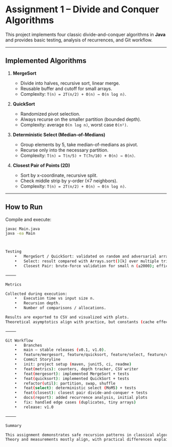 # Assignment 1 – Divide and Conquer Algorithms

This project implements four classic divide-and-conquer algorithms in **Java** and provides basic testing, analysis of recurrences, and Git workflow.

---

## Implemented Algorithms

1. **MergeSort**
   - Divide into halves, recursive sort, linear merge.
   - Reusable buffer and cutoff for small arrays.
   - Complexity: `T(n) = 2T(n/2) + Θ(n) → Θ(n log n)`.

2. **QuickSort**
   - Randomized pivot selection.
   - Always recurse on the smaller partition (bounded depth).
   - Complexity: average `Θ(n log n)`, worst case `Θ(n²)`.

3. **Deterministic Select (Median-of-Medians)**
   - Group elements by 5, take median-of-medians as pivot.
   - Recurse only into the necessary partition.
   - Complexity: `T(n) = T(n/5) + T(7n/10) + Θ(n) → Θ(n)`.

4. **Closest Pair of Points (2D)**
   - Sort by x-coordinate, recursive split.
   - Check middle strip by y-order (≤7 neighbors).
   - Complexity: `T(n) = 2T(n/2) + Θ(n) → Θ(n log n)`.

---

## How to Run

Compile and execute:
```bash
javac Main.java
java -ea Main



Testing
	•	MergeSort / QuickSort: validated on random and adversarial arrays; recursion depth bounded (QuickSort ≲ 2·log₂n).
	•	Select: result compared with Arrays.sort()[k] over multiple trials.
	•	Closest Pair: brute-force validation for small n (≤2000); efficient version used for larger inputs.

⸻

Metrics

Collected during execution:
	•	Execution time vs input size n.
	•	Recursion depth.
	•	Number of comparisons / allocations.

Results are exported to CSV and visualized with plots.
Theoretical asymptotics align with practice, but constants (cache effects, pivot randomness, buffer reuse) influence performance.

⸻

Git Workflow
	•	Branches
	•	main – stable releases (v0.1, v1.0).
	•	feature/mergesort, feature/quicksort, feature/select, feature/closest, feature/metrics.
	•	Commit Storyline
	•	init: project setup (maven, junit5, ci, readme)
	•	feat(metrics): counters, depth tracker, CSV writer
	•	feat(mergesort): implemented MergeSort + tests
	•	feat(quicksort): implemented QuickSort + tests
	•	refactor(util): partition, swap, shuffle
	•	feat(select): deterministic select (MoM5) + tests
	•	feat(closest): closest pair divide-and-conquer + tests
	•	docs(report): added recurrence analysis, initial plots
	•	fix: handled edge cases (duplicates, tiny arrays)
	•	release: v1.0

⸻

Summary

This assignment demonstrates safe recursion patterns in classical algorithms and compares theoretical analysis (Master Theorem, Akra–Bazzi) with experimental results.
Theory and measurements mostly align, with practical differences explained by constant factors and implementation details.
